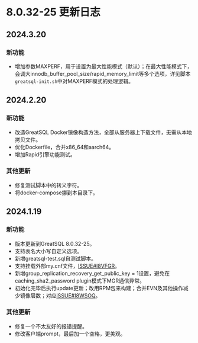 # 8.0.32-25 更新日志

## 2024.3.20
### 新功能
* 增加参数MAXPERF，用于设置为最大性能模式（默认）；在最大性能模式下，会调大innodb_buffer_pool_size/rapid_memory_limit等多个选项，详见脚本`greatsql-init.sh`中对MAXPERF模式的处理逻辑。

## 2024.2.20
### 新功能
* 改造GreatSQL Docker镜像构造方法，全部从服务器上下载文件，无需从本地拷贝文件。
* 优化Dockerfile，合并x86_64和aarch64。
* 增加Rapid引擎功能测试。

### 其他更新
* 修复测试脚本中的转义字符。
* 将docker-compose挪到本目录下。

## 2024.1.19

### 新功能

* 版本更新到GreatSQL 8.0.32-25。
* 支持表名大小写自定义选项。
* 新增greatsql-test.sql自测试脚本。
* 支持挂载外部my.cnf文件，[ISSUE#I8VFGR](https://gitee.com/GreatSQL/GreatSQL-Docker/issues/I8VFGR)。
* 新增group_replication_recovery_get_public_key = 1设置，避免在caching_sha2_password plugin模式下MGR通信异常。
* 初始化完毕后执行update更新；改用RPM包来构建；合并EVN及其他操作减少镜像层数；对应[ISSUE#I8WSOQ](https://gitee.com/GreatSQL/GreatSQL-Docker/issues/I8VFGR)。

### 其他更新

* 修复一个不太友好的报错提醒。
* 修改客户端prompt，最后加一个空格，更美观。

[8.0.32-25]: https://gitee.com/GreatSQL/GreatSQL-Docker/tree/greatsql-8.0.32-25/GreatSQL
